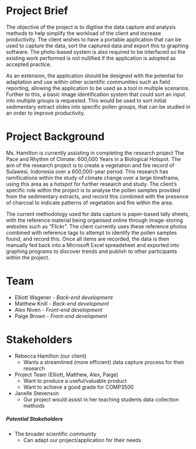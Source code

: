 # Project Brief

The objective of the project is to digitise the data capture and analysis methods to help
simplify the workload of the client and increase productivity. The client wishes to have a
portable application that can be used to capture the data, sort the captured data and export
this to graphing software. The photo-based system is also required to be interfaced so the
existing work performed is not nullified if the application is adopted as accepted practice. 

As an extension, the application should be designed with the potential for adaptation and use within other scientific
communities such as field reporting, allowing the application to be used as a tool in multiple
scenarios. Further to this, a basic image identification system that could sort an input into
multiple groups is requested. This would be used to sort initial sedimentary extract slides
into specific pollen groups, that can be studied in an order to improve productivity.

# Project Background

Ms. Hamilton is currently assisting in completing the research project The Pace and Rhythm
of Climate: 600,000 Years in a Biological Hotspot. The aim of the research project is to
create a vegetation and fire record of Sulawesi, Indonesia over a 600,000-year period. This
research has ramifications within the study of climate change over a large timeframe, using
this area as a hotspot for further research and study. The client’s specific role within the
project is to analyse the pollen samples provided from the sedimentary extracts, and record
this combined with the presence of charcoal to indicate patterns of vegetation and fire
within the area.

The current methodology used for data capture is paper-based tally sheets, with the
reference material being organised online through image-storing websites such as “Flickr”.
The client currently uses these reference photos combined with reference tags to attempt
to identify the pollen samples found, and record this. Once all items are recorded, the data
is then manually fed back into a Microsoft Excel spreadsheet and exported into graphing
programs to discover trends and publish to other participants within the project.


# Team
- Elliott Wagener - *Back-end development*
- Matthew Knill - *Back-end development*
- Alex Niven - *Front-end development*
- Paige Brown - *Front-end development*

# Stakeholders

* Rebecca Hamilton (our client)
    * Wants a streamlined (more efficient) data capture process for their research
* Project Team (Elliott, Matthew, Alex, Paige)
    * Want to produce a useful/valuable product
    * Want to achieve a good grade for COMP3500
* Janelle Stevenson
    * Our project would assist in her teaching students data collection methods

##### Potential Stakeholders

* The broader scientific community
    * Can adapt our project/application for their needs

